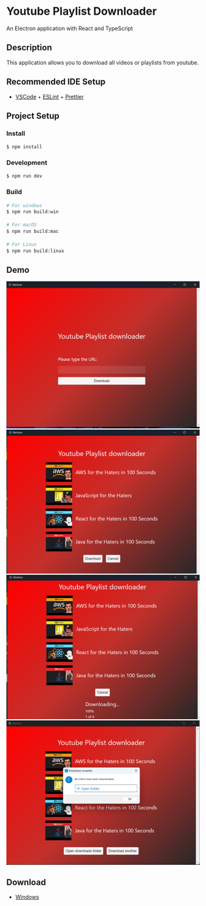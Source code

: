 # Youtube Playlist Downloader

An Electron application with React and TypeScript

## Description

This application allows you to download all videos or playlists from youtube.

## Recommended IDE Setup

- [VSCode](https://code.visualstudio.com/) + [ESLint](https://marketplace.visualstudio.com/items?itemName=dbaeumer.vscode-eslint) + [Prettier](https://marketplace.visualstudio.com/items?itemName=esbenp.prettier-vscode)

## Project Setup

### Install

```bash
$ npm install
```

### Development

```bash
$ npm run dev
```

### Build

```bash
# For windows
$ npm run build:win

# For macOS
$ npm run build:mac

# For Linux
$ npm run build:linux
```

## Demo

![Home](./screenshots/1.png)
![Download](./screenshots/2.png)
![Download](./screenshots/3.png)
![Done](./screenshots/4.png)

## Download

- [Windows](https://drive.google.com/drive/folders/16iJ0ItFVnaARihdphxVQ_triMp8iQkLe?usp=sharing)
